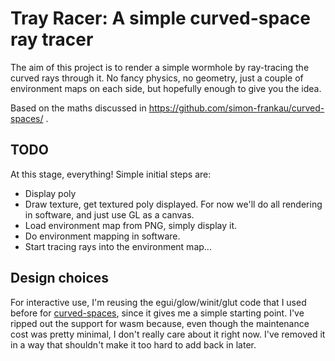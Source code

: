 # Tray Racer: A simple curved-space ray tracer

The aim of this project is to render a simple wormhole by ray-tracing
the curved rays through it. No fancy physics, no geometry, just a
couple of environment maps on each side, but hopefully enough to give
you the idea.

Based on the maths discussed in
https://github.com/simon-frankau/curved-spaces/ .

## TODO

At this stage, everything! Simple initial steps are:

 * Display poly
 * Draw texture, get textured poly displayed. For now we'll do all
   rendering in software, and just use GL as a canvas.
 * Load environment map from PNG, simply display it.
 * Do environment mapping in software.
 * Start tracing rays into the environment map...

## Design choices

For interactive use, I'm reusing the egui/glow/winit/glut code that I
used before for
[curved-spaces](https://github.com/simon-frankau/curved-spaces/),
since it gives me a simple starting point. I've ripped out the support
for wasm because, even though the maintenance cost was pretty minimal,
I don't really care about it right now. I've removed it in a way that
shouldn't make it too hard to add back in later.

